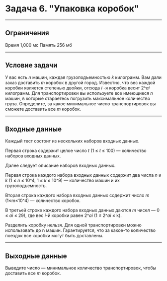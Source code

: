 # Задача 6. "Упаковка коробок"

---

## Ограничения
Время 1,000 мс
Память 256 мб

---

## Условие задачи
У вас есть *n* машин, каждая грузоподъемностью *k* килограмм. Вам дали заказ доставить *m*  коробок в другой город. Известно, что вес каждой коробки является степенью двойки, отсюда *i* -я коробка весит 2^*ai* килограмм. Для транспортировки вы используете все имеющиеся *n*  машин, в которые стараетесь погрузить максимальное количество груза. Определите, за какое минимальное число транспортировок вы сможете доставить все *m* коробок.

---

## Входные данные

Каждый тест состоит из нескольких наборов входных данных.

Первая строка содержит целое число *t* (1 ≤ *t* ≤ 100) — количество наборов входных данных.

Далее следует описание наборов входных данных.

Первая строка каждого набора входных данных содержит два числа *n* и *k* (1 ≤ *n* ≤ 10^4, 1 ≤ *k* ≤ 10^9)  — количество машин и их грузоподъемность.
 
Вторая строка каждого набора входных данных содержит число *m* (1≤m≤10^4) — количество коробок.

В третьей строке каждого набора входных данных даются *m* чисел —  0 ≤ *ai* ≤ 29), где вес *i*-й коробки равен 2^*ai* (1 ≤ 2^*ai* ≤ k).

Разделить коробку нельзя. Для одной транспортировки можно использовать до n машин.
Гарантируется, что за какое-то количество поездок все коробки могут быть доставлены.

---

## Выходные данные

Выведите число — минимальное количество транспортировок, чтобы доставить все *m* коробок.

